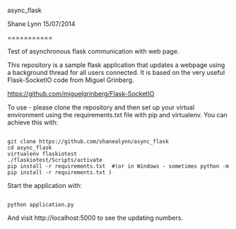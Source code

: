 async_flask

Shane Lynn 15/07/2014

===========

Test of asynchronous flask communication with web page. 

This repository is a sample flask application that updates a webpage using a background thread for all users connected.
It is based on the very useful Flask-SocketIO code from Miguel Grinberg.

https://github.com/miguelgrinberg/Flask-SocketIO

To use - please clone the repository and then set up your virtual environment using the requirements.txt file with pip and virtualenv. You can achieve this with:

<code>
git clone https://github.com/shanealynn/async_flask
cd async_flask
virtualenv flaskiotest
./flaskiotest/Scripts/activate
pip install -r requirements.txt  #(or in Windows - sometimes python -m pip install -r requirements.txt )
</code>


Start the application with:

<code>
python application.py
</code>

And visit http://localhost:5000 to see the updating numbers.

